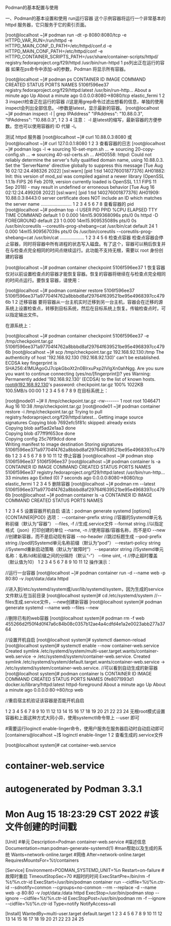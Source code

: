 Podman的基本配置与使用


一、Podman的基本设置和使用
run运行容器
这个示例容器将运行一个非常基本的 httpd 服务器，它只服务于它的索引页面。

[root@localhost ~]# podman run -dt -p 8080:8080/tcp -e HTTPD_VAR_RUN=/run/httpd -e HTTPD_MAIN_CONF_D_PATH=/etc/httpd/conf.d -e HTTPD_MAIN_CONF_PATH=/etc/httpd/conf -e HTTPD_CONTAINER_SCRIPTS_PATH=/usr/share/container-scripts/httpd/ registry.fedoraproject.org/f29/httpd /usr/bin/run-httpd
1
ps列出正在运行的容器
如果在ps命令中添加-a的参数，Podman 将显示所有容器。

[root@localhost ~]# podman ps
CONTAINER ID  IMAGE                                        COMMAND               CREATED             STATUS                 PORTS                   NAMES
5106f596ee37  registry.fedoraproject.org/f29/httpd:latest  /usr/bin/run-http...  About a minute ago  Up About a minute ago  0.0.0.0:8080->8080/tcp  elastic_fermi
1
2
3
inspect检查正在运行的容器
//这是用grep命令过滤出想看的信息，单独的使用inspect会列出全部信息。-l参数是latest，显示最新的容器。
[root@localhost ~]# podman inspect -l | grep IPAddress\"
            "IPAddress": "10.88.0.3",
                    "IPAddress": "10.88.0.3",
1
2
3
4
注意： -l 是latest的缩写，最新容器的方便参数。您也可以使用容器的 ID 代替 -l。

测试 httpd 服务器
[root@localhost ~]# curl 10.88.0.3:8080
或
[root@localhost ~]# curl 127.0.0.1:8080
1
2
3
查看容器的日志
[root@localhost ~]# podman logs -l
=> sourcing 10-set-mpm.sh ...
=> sourcing 20-copy-config.sh ...
=> sourcing 40-ssl-certs.sh ...
AH00558: httpd: Could not reliably determine the server's fully qualified domain name, using 10.88.0.3. Set the 'ServerName' directive globally to suppress this message
[Tue Aug 16 02:12:24.498326 2022] [ssl:warn] [pid 1:tid 140276001877376] AH01882: Init: this version of mod_ssl was compiled against a newer library (OpenSSL 1.1.1b FIPS  26 Feb 2019, version currently loaded is OpenSSL 1.1.1 FIPS  11 Sep 2018) - may result in undefined or erroneous behavior
[Tue Aug 16 02:12:24.499208 2022] [ssl:warn] [pid 1:tid 140276001877376] AH01909: 10.88.0.3:8443:0 server certificate does NOT include an ID which matches the server name
........................
1
2
3
4
5
6
7
8
查看容器的 pid
[root@localhost ~]# podman top -l
USER        PID         PPID        %CPU        ELAPSED           TTY         TIME        COMMAND
default     1           0           0.000       14m15.909368096s  pts/0       0s          httpd -D FOREGROUND
default     23          1           0.000       14m15.909535089s  pts/0       0s          /usr/bin/coreutils --coreutils-prog-shebang=cat /usr/bin/cat
default     24          1           0.000       14m15.909567039s  pts/0       0s          /usr/bin/coreutils --coreutils-prog-shebang=cat /usr/bin/cat
...................
1
2
3
4
5
6
检查点容器
检查点容器会停止容器，同时将容器中所有进程的状态写入磁盘。有了这个，容器可以稍后恢复并在与检查点完全相同的时间点继续运行。此功能不支持无根，需要以 root 身份创建的容器

[root@localhost ~]# podman container checkpoint 5106f596ee37
1
恢复容器
仅对以前设置检查点的容器才能恢复容器。恢复的容器将继续在与检查点完全相同的时间点运行。要恢复容器，请使用：

[root@localhost ~]# podman container restore 5106f596ee37
5106f596ee371a97704f4762a8bbbd8af29764f639521be95e4968397cc4796b
1
2
迁移容器
要将容器从一台主机实时迁移到另一台主机，容器会在迁移的源系统上设置检查点，转移到目标系统，然后在目标系统上恢复。传输检查点时，可以指定输出文件。

在源系统上：

[root@localhost ~]# podman container checkpoint 5106f596ee37 -e /tmp/checkpoint.tar.gz
5106f596ee371a97704f4762a8bbbd8af29764f639521be95e4968397cc4796b
[root@localhost ~]# scp /tmp/checkpoint.tar.gz 192.168.92.130:/tmp
The authenticity of host '192.168.92.130 (192.168.92.130)' can't be established.
ECDSA key fingerprint is SHA256:41MUAgoOJ7cipkGboXt2n0BlrxuPxp2IVlgXn0ahNgg.
Are you sure you want to continue connecting (yes/no/[fingerprint])? yes
Warning: Permanently added '192.168.92.130' (ECDSA) to the list of known hosts.
root@192.168.92.130's password:
checkpoint.tar.gz                                                                        100% 1022KB 100.5MB/s   00:00
1
2
3
4
5
6
7
8
9
在目标系统上：

[root@node01 ~]# ll /tmp/checkpoint.tar.gz
-rw------- 1 root root 1046471 Aug 16 10:38 /tmp/checkpoint.tar.gz
[root@node01 ~]# podman container restore -i /tmp/checkpoint.tar.gz
Trying to pull registry.fedoraproject.org/f29/httpd:latest...
Getting image source signatures
Copying blob 7692efc5f81c skipped: already exists  
Copying blob aaf5ad2e1aa3 done  
Copying blob d77ff9f653ce done  
Copying config 25c76f9dcd done  
Writing manifest to image destination
Storing signatures
5106f596ee371a97704f4762a8bbbd8af29764f639521be95e4968397cc4796b
1
2
3
4
5
6
7
8
9
10
11
12
停止容器
[root@localhost ~]# podman stop 5106f596ee37
5106f596ee37
[root@localhost ~]# podman container ls -a
CONTAINER ID  IMAGE                                        COMMAND               CREATED         STATUS                    PORTS                   NAMES
5106f596ee37  registry.fedoraproject.org/f29/httpd:latest  /usr/bin/run-http...  33 minutes ago  Exited (0) 7 seconds ago  0.0.0.0:8080->8080/tcp  elastic_fermi
1
2
3
4
5
删除容器
[root@localhost ~]# podman rm --latest
5106f596ee371a97704f4762a8bbbd8af29764f639521be95e4968397cc4796b
[root@localhost ~]# podman container ls -a
CONTAINER ID  IMAGE       COMMAND     CREATED     STATUS      PORTS       NAMES

1
2
3
4
5
设置容器开机自启
语法：podman generate systemd [options] {CONTAINER|POD}
选项：
--container-prefix string	//容器的Systemd单元名称前缀（默认为“容器”）
--files, -f			//生成.service文件
--format string 		//以指定格式（json）打印创建的单位
--name, -n			//使用容器/容器名称，而不是ID
--new				//创建新容器，而不是启动现有容器
--no-header			//跳过标题生成
--pod-prefix string 		//pod的Systemd单元名称前缀（默认为“pod”）
--restart-policy string		//Systemd重新启动策略（默认为“故障时”）
--separator string		//Systemd单元名称：名称/id和前缀之间的分隔符（默认“-”）
--time uint, -t			//停止超时覆盖（默认值为10）
1
2
3
4
5
6
7
8
9
10
11
12
操作演示：

//运行一台容器
[root@localhost ~]# podman container run -d --name web -p 80:80 -v /opt/data:/data httpd

//进入到/etc/systemd/system或/usr/lib/systemd/system，因为生成的service文件默认在当前目录
[root@localhost system]# cd /etc/systemd/system
//--files生成.service文件，--new创建新容器
[root@localhost system]# podman generate systemd --name web --files --new

//删除已有的web容器
[root@localhost system]# podman rm -f web
455266d2f50f4d0f47a6c84b08c0357b12ae4a4cdfd4e1a2e0023abb277a3764

//设置开机自启
[root@localhost system]# systemctl daemon-reload
[root@localhost system]# systemctl enable --now container-web.service
Created symlink /etc/systemd/system/multi-user.target.wants/container-web.service → /etc/systemd/system/container-web.service.
Created symlink /etc/systemd/system/default.target.wants/container-web.service → /etc/systemd/system/container-web.service.
//可以看到自动生成的新容器
[root@localhost system]# podman container ls
CONTAINER ID  IMAGE                           COMMAND           CREATED             STATUS                 PORTS               NAMES
0fe8071993d1  docker.io/library/httpd:latest  httpd-foreground  About a minute ago  Up About a minute ago  0.0.0.0:80->80/tcp  web

//重启宿主机验证该容器是否能开机自启

1
2
3
4
5
6
7
8
9
10
11
12
13
14
15
16
17
18
19
20
21
22
23
24
无根root模式设置容器和上面这种方式大同小异，使用systemctl命令带上 --user 即可

#需要运行loginctl enable-linger命令，使用户服务在服务器启动时自动启动即可
[containers@localhost ~]$ loginctl enable-linger 
1
2
查看生成的.service文件

[root@localhost system]# cat container-web.service
# container-web.service
# autogenerated by Podman 3.3.1					
# Mon Aug 15 18:23:29 CST 2022					#该文件创建的时间戳

[Unit]		#单元
Description=Podman container-web.service		#描述信息
Documentation=man:podman-generate-systemd(1)	#man帮助以及生成的系统
Wants=network-online.target						#网络
After=network-online.target
RequiresMountsFor=%t/containers

[Service]
Environment=PODMAN_SYSTEMD_UNIT=%n
Restart=on-failure						#故障时重启
TimeoutStopSec=70						#超时的时间
ExecStartPre=/bin/rm -f %t/%n.ctr-id
ExecStart=/usr/bin/podman container run --cidfile=%t/%n.ctr-id --sdnotify=conmon --cgroups=no-conmon --rm --replace -d --name web -p 80:80 -v /opt/data:/data httpd
ExecStop=/usr/bin/podman stop --ignore --cidfile=%t/%n.ctr-id
ExecStopPost=/usr/bin/podman rm -f --ignore --cidfile=%t/%n.ctr-id
Type=notify
NotifyAccess=all

[Install]
WantedBy=multi-user.target default.target
1
2
3
4
5
6
7
8
9
10
11
12
13
14
15
16
17
18
19
20
21
22
23
24
25